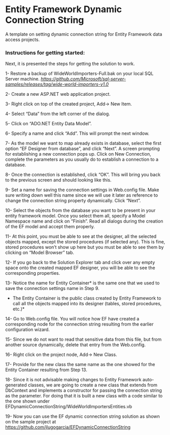 # Entity Framework Dynamic Connection String
A template on setting dynamic connection string for Entity Framework data access projects.

### Instructions for getting started:

Next, it is presented the steps for getting the solution to work.

1- Restore a backup of WideWorldImporters-Full.bak on your local SQL Server machine.
 *https://github.com/Microsoft/sql-server-samples/releases/tag/wide-world-importers-v1.0*

2-	Create a new ASP.NET web application project.

3-	Right click on top of the created project, Add-> New Item.

4-	Select “Data” from the left corner of the dialog.

5-	Click on “ADO.NET Entity Data Model”.

6-  Specify a name and click “Add”. This will prompt the next window.

7-	As the model we want to map already exists in database, select the first option “EF Designer from database”, and click “Next”. A screen prompting for establishing a new connection pops up. Click on New Connection, complete the parameters as you usually do to establish a connection to a database.

8-	Once the connection is established, click “OK”. This will bring you back to the previous screen and should looking like this.

9-	Set a name for saving the connection settings in Web.config file. Make sure writing down well this name since we will use it later as reference to change the connection string property dynamically. Click “Next”.

10-	Select the objects from the database you want to be present in your entity framework model. Once you select them all, specify a Model Namespace name and click on “Finish”. Read all dialogs during the creation of the EF model and accept them properly.

11-	At this point, you must be able to see at the designer, all the selected objects mapped, except the stored procedures (if selected any). This is fine, stored procedures won’t show up here but you must be able to see them by clicking on “Model Browser” tab.

12- If you go back to the Solution Explorer tab and click over any empty space onto the created mapped EF designer, you will be able to see the corresponding properties.

13- Notice the name for Entity Container* is the same one that we used to save the connection settings name in Step 9.
* The Entity Container is the public class created by Entity Framework to call all the objects mapped into its designer (tables, stored procedures, etc.)*

14-	Go to Web.config file. You will notice how EF have created a corresponding node for the connection string resulting from the earlier configuration wizard.

15- Since we do not want to read that sensitive data from this file, but from another source dynamically, delete that entry from the Web.config.

16-	Right click on the project node, Add-> New Class.

17-	Provide for the new class the same name as the one showed for the Entity Container resulting from Step 13.

18- Since it is not advisable making changes to Entity Framework auto-generated classes, we are going to create a new class that extends from DbContext and implements a constructor for passing the connection string as the parameter. For doing that it is built a new class with a code similar to the one shown under EFDynamicConnectionString/WideWorldImportersEntities.vb

19-	Now you can use the EF dynamic connection string solution as shown on the sample project at https://github.com/jlugogarcia/EFDynamicConnectionString

